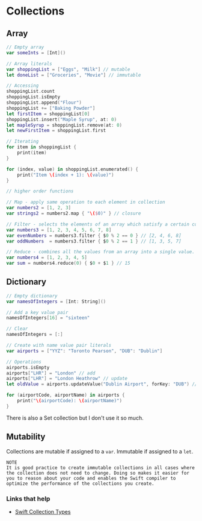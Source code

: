 # Collections

## Array

```swift
// Empty array
var someInts = [Int]()

// Array literals
var shoppingList = ["Eggs", "Milk"] // mutable
let doneList = ["Groceries", "Movie"] // immutable

// Accessing
shoppingList.count
shoppingList.isEmpty
shoppingList.append("Flour")
shoppingList += ["Baking Powder"]
let firstItem = shoppingList[0]
shoppingList.insert("Maple Syrup", at: 0)
let mapleSyrup = shoppingList.remove(at: 0)
let newFirstItem = shoppingList.first

// Iterating
for item in shoppingList {
    print(item)
}

for (index, value) in shoppingList.enumerated() {
    print("Item \(index + 1): \(value)")
}

// higher order functions

// Map - apply same operation to each element in collection
var numbers2 = [1, 2, 3]
var strings2 = numbers2.map { "\($0)" } // closure

// Filter - selects the elements of an array which satisfy a certain condition.
var numbers3 = [1, 2, 3, 4, 5, 6, 7, 8]
var evenNumbers = numbers3.filter { $0 % 2 == 0 } // [2, 4, 6, 8]
var oddNumbers  = numbers3.filter { $0 % 2 == 1 } // [1, 3, 5, 7]

// Reduce - combines all the values from an array into a single value.
var numbers4 = [1, 2, 3, 4, 5]
var sum = numbers4.reduce(0) { $0 + $1 } // 15
```

## Dictionary

```swift
// Empty dictionary
var namesOfIntegers = [Int: String]()

// Add a key value pair
namesOfIntegers[16] = "sixteen"

// Clear
namesOfIntegers = [:]

// Create with name value pair literals
var airports = ["YYZ": "Toronto Pearson", "DUB": "Dublin"]

// Operations
airports.isEmpty
airports["LHR"] = "London" // add
airports["LHR"] = "London Heathrow" // update
let oldValue = airports.updateValue("Dublin Airport", forKey: "DUB") // update with old value

for (airportCode, airportName) in airports {
    print("\(airportCode): \(airportName)")
}
```

There is also a Set collection but I don't use it so much.

## Mutability

Collections are mutable if assigned to a `var`. Immutable if assigned to a `let`.

	NOTE 
	It is good practice to create immutable collections in all cases where the collection does not need to change. Doing so makes it easier for you to reason about your code and enables the Swift compiler to optimize the performance of the collections you create.


### Links that help

- [Swift Collection Types](https://docs.swift.org/swift-book/LanguageGuide/CollectionTypes.html)

